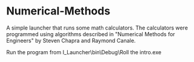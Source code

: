 # Numerical-Methods

A simple launcher that runs some math calculators. The calculators were programmed using algorithms described in "Numerical Methods for Engineers" by Steven Chapra and Raymond Canale.

Run the program from I_Launcher\bin\Debug\Roll the intro.exe
